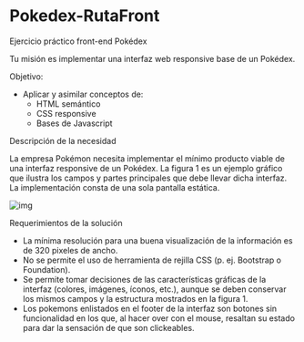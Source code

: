 # Pokedex-RutaFront

Ejercicio práctico front-end Pokédex

Tu misión es implementar una interfaz web responsive base de un Pokédex.

Objetivo:
- Aplicar y asimilar conceptos de:
  - HTML semántico
  - CSS responsive
  - Bases de Javascript
  
Descripción de la necesidad

La empresa Pokémon necesita implementar el mínimo producto viable de una interfaz responsive de un Pokédex. La figura 1 es un ejemplo gráfico que ilustra los campos y partes principales que debe llevar dicha interfaz. La implementación consta de una sola pantalla estática.

![img](https://wiki.pragma.com.co/hs-fs/hubfs/Wiki1.png?width=600&name=Wiki1.png)

Requerimientos de la solución

* La mínima resolución para una buena visualización de la información es de 320 pixeles de ancho.
* No se permite el uso de herramienta de rejilla CSS (p. ej. Bootstrap o Foundation).
* Se permite tomar decisiones de las características gráficas de la interfaz (colores, imágenes, íconos, etc.), aunque se deben conservar los mismos campos y la estructura mostrados en la figura 1. 
* Los pokemons enlistados en el footer de la interfaz son botones sin funcionalidad en los que, al hacer over con el mouse, resaltan su estado para dar la sensación de que son clickeables.  
